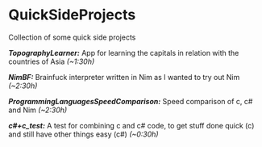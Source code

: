 # QuickSideProjects
Collection of some quick side projects

***TopographyLearner:*** App for learning the capitals in relation with the countries of Asia *(~1:30h)*

***NimBF:*** Brainfuck interpreter written in Nim as I wanted to try out Nim *(~2:30h)*

***ProgrammingLanguagesSpeedComparison:*** Speed comparison of c, c# and Nim *(~2:30h)*

***c#+c_test:*** A test for combining c and c# code, to get stuff done quick (c) and still have other things easy (c#) *(~0:30h)*
